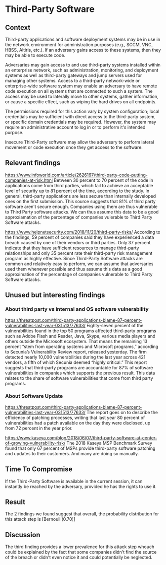 # Third-Party Software

## Context

Third-party applications and software deployment systems may be in use in the network environment for administration purposes (e.g., SCCM, VNC, HBSS, Altiris, etc.). If an adversary gains access to these systems, then they may be able to execute code.

Adversaries may gain access to and use third-party systems installed within an enterprise network, such as administration, monitoring, and deployment systems as well as third-party gateways and jump servers used for managing other systems. Access to a third-party network-wide or enterprise-wide software system may enable an adversary to have remote code execution on all systems that are connected to such a system. The access may be used to laterally move to other systems, gather information, or cause a specific effect, such as wiping the hard drives on all endpoints.

The permissions required for this action vary by system configuration; local credentials may be sufficient with direct access to the third-party system, or specific domain credentials may be required. However, the system may require an administrative account to log in or to perform it's intended purpose.

Insecure Third-Party software may allow the adversary to perform lateral movement or code execution once they get access to the software.

## Relevant findings 

https://www.infoworld.com/article/2626167/third-party-code-putting-companies-at-risk.html
Between 30 percent to 70 percent of the code in applications come from third parties, which fail to achieve an acceptable level of security up to 81 percent of the time, according to the study. In general, third-party applications are less secure than internally developed ones on the first submission.
This source suggests that 81% of third party software aren't secure enough. Companies using them are thus vulnerable to Third Party software attacks. We can thus assume this data to be a good approxiamation of the percentage of companies vulerable to Third Party Software attacks.



https://www.helpnetsecurity.com/2018/11/20/third-party-risks/
According to the findings, 59 percent of companies said they have experienced a data breach caused by one of their vendors or third parties. Only 37 percent indicate that they have sufficient resources to manage third-party relationships and only 35 percent rate their third-party risk management program as highly effective.
Since Third-Party Software attacks are common and relatively easy to perform, we can assume that adversaries used them whenever possible and thus assume this data as a good approximation of the percentage of companies vulnerable to Third Party Software attacks.

## Unused but interesting findings
### About third party vs internal and OS software vulnerability
https://threatpost.com/third-party-applications-blame-87-percent-vulnerabilities-last-year-031513/77633/
Eighty-seven percent of the vulnerabilities found in the top 50 programs affected third-party programs such as Adobe Flash and Reader, Java, Skype, various media players and others outside the Microsoft ecosystem. That means the remaining 13 percent “stem from operating systems and Microsoft programs,” according to Secunia’s Vulnerability Review report, released yesterday.
The firm detected nearly 10,000 vulnerabilities during the last year across 421 vendors, a fifth of which Secunia deemed “highly critical.”
This report suggests that third-party programs are accountable for 87% of software vulnerabilities in companies which supports the previous result.
This data relates to the share of software vulnerabilities that come from third party programs.  
### About Software Update

https://threatpost.com/third-party-applications-blame-87-percent-vulnerabilities-last-year-031513/77633/
The report goes on to describe the efficiency of patching processes, writing that last year 80 percent of vulnerabilities had a patch available on the day they were disclosed, up from 72 percent in the year prior.

https://www.kaseya.com/blog/2018/06/07/third-party-software-at-center-of-growing-vulnerability-risk/
The 2018 Kaseya MSP Benchmark Survey found that only 67 percent of MSPs provide third-party software patching and updates to their customers. And many are doing so manually.

## Time To Compromise

If the Third-Party Software is available in the current session, it can instantly be reached by the adversary, provided he has the rights to use it.

## Result

The 2 findings we found suggest that overall, the probability distribution for this attack step is [Bernoulli(0.70)]

## Discussion

The third finding provides a lower prevalence for this attack step whouch could be explained by the fact that some companies didn't find the source of the breach or didn't even notice it and could potentially be neglected.